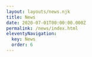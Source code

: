 ```yaml
---
layout: layouts/news.njk
title: News
date: 2020-07-01T00:00:00.000Z
permalink: /news/index.html
eleventyNavigation:
  key: News
  order: 6
---
```

